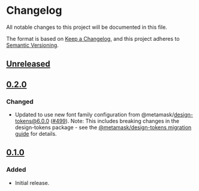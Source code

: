 # Changelog

All notable changes to this project will be documented in this file.

The format is based on [Keep a Changelog](https://keepachangelog.com/en/1.0.0/),
and this project adheres to [Semantic Versioning](https://semver.org/spec/v2.0.0.html).

## [Unreleased]

## [0.2.0]

### Changed

- Updated to use new font family configuration from @metamask/design-tokens@6.0.0 ([#499](https://github.com/MetaMask/metamask-design-system/pull/499)). Note: This includes breaking changes in the design-tokens package - see the [@metamask/design-tokens migration guide](../design-tokens/MIGRATION.md#from-version-510-to-600) for details.

## [0.1.0]

### Added

- Initial release.

[Unreleased]: https://github.com/MetaMask/metamask-design-system/compare/@metamask/design-system-tailwind-preset@0.2.0...HEAD
[0.2.0]: https://github.com/MetaMask/metamask-design-system/compare/@metamask/design-system-tailwind-preset@0.1.0...@metamask/design-system-tailwind-preset@0.2.0
[0.1.0]: https://github.com/MetaMask/metamask-design-system/releases/tag/@metamask/design-system-tailwind-preset@0.1.0
